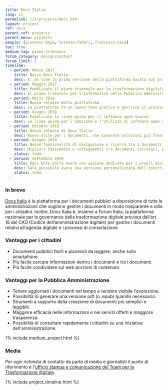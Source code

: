 ```yaml
---
title: Docs Italia
lang: it
permalink: /it/projects/docs.htm
layout: project
ref: docs
parent_ref: projects
parent_menu: projects
people: [giovanni-bajo, lorenzo-fabbri, francesco-zaia]
toc: true
medium_tag: piano-triennale
forum_category: design/content
forum_limit: 3
timeline:
  - period: Marzo 2017
    title: Nasce Docs Italia
    desc: E' on line la prima versione della piattaforma basata sul progetto open source ReadTheDocs
  - period: Maggio 2017
    title: Pubblicato il piano triennale per la trasformazione digitale
    desc: Il piano triennale per l'informatica nella Pubblica Amministrazione viene pubblicato sulla prima versione di Docs Italia
  - period: Marzo 2018
    title: Nuova release della piattaforma
    desc: La piattaforma ha un nuovo tema grafico e gestisce il processo di consultazione pubblica di documenti, come stabilito dal CAD
  - period: Giugno 2018
    title: Pubblicate le linee guida per il software open source
    desc: Le linee guida per l'adozione e l'utilizzo di software open source vengono pubblicate sulla prima versione di Docs Italia
  - period: Ottobre 2018
    title: Nuova release di Docs Italia
    desc: Nuovo stile per i documenti, che consente soluzioni più flessibili per produrre documenti ancora più facili e piacevole da leggere
  - period: Giugno 2019
    title: Nuove funzionalità di navigazione e ricerca tra i documenti
    desc: Migliori tassonomie e collegamenti tra documenti correlati, potenziamento e debug della ricerca
    status: todo
  - period: Settembre 2019
    title: Ogni Ente potrà avere una sezione dedicata per i propri documenti
    desc: Sarà possibile avere una versione personalizzata dell'interfaccia di Docs Italia per ogni ente
    status: todo
---
```


### In breve

[Docs Italia](https://docs.italia.it/) è la piattaforma per i documenti pubblici a disposizione di tutte le amministrazioni che vogliono gestire i documenti in modo trasparente e utile per i cittadini. Inoltre, Docs Italia è, insieme a Forum Italia, la piattaforma nazionale per la governance della trasformazione digitale prevista
dall’art. 18 del CAD (Codice dell’amministrazione digitale) per gestire i documenti relativi all'agenda digitale e i processi di consultazione.

### Vantaggi per i cittadini

* Documenti pubblici facili e piacevoli da leggere, anche sullo smartphone.
* Più facile cercare informazioni dentro i documenti e tra i documenti.
* Più facile condividere sul web porzioni di contenuto.

### Vantaggi per la Pubblica Amministrazione

* Tenere aggiornati i documenti nel tempo e rendere visibile l'evoluzione.
* Possibilità di generare una versione pdf (o .epub) quando necessario.
* Strumenti a supporto della creazione di documenti più semplici e leggibili.
* Maggiore efficacia nelle informazioni e nei servizi offerti e maggiore trasparenza.
* Possibilità di consultare rapidamente i cittadini su una iniziativa dell'amministrazione.

{% include medium_project.html %}

### Media

Per ogni richiesta di contatto da parte di media e giornalisti il punto di riferimento è l'[ufficio stampa e comunicazione del Team per la Trasformazione digitale](https://teamdigitale.governo.it/it/contatti).

{% include project_timeline.html %}
